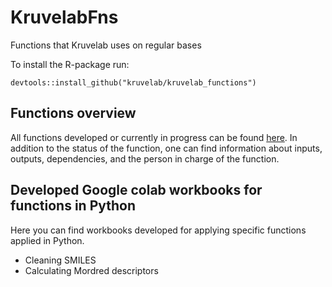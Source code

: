 # KruvelabFns
Functions that Kruvelab uses on regular bases


To install the R-package run:
```
devtools::install_github("kruvelab/kruvelab_functions")
```

## Functions overview

All functions developed or currently in progress can be found [here](https://kruvelab-my.sharepoint.com/:x:/g/personal/idarahusu_kruvelab_onmicrosoft_com/ESnA3VMZ9lBNubtbL7UYJlYBBiDkiMGXWNy8Pc06lljlNA?e=fkE42b).
In addition to the status of the function, one can find information about inputs, outputs, dependencies, and the person in charge of the function.

## Developed Google colab workbooks for functions in Python

Here you can find workbooks developed for applying specific functions applied in Python.

* Cleaning SMILES
* Calculating Mordred descriptors
